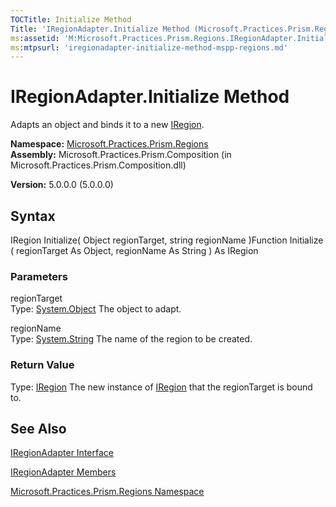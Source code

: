 ```yaml
---
TOCTitle: Initialize Method
Title: 'IRegionAdapter.Initialize Method (Microsoft.Practices.Prism.Regions)'
ms:assetid: 'M:Microsoft.Practices.Prism.Regions.IRegionAdapter.Initialize(System.Object,System.String)'
ms:mtpsurl: 'iregionadapter-initialize-method-mspp-regions.md'
---
```


# IRegionAdapter.Initialize Method

Adapts an object and binds it to a new [IRegion](https://msdn.microsoft.com/library/microsoft.practices.prism.regions.iregion).

**Namespace:** [Microsoft.Practices.Prism.Regions](https://msdn.microsoft.com/library/microsoft.practices.prism.regions)
**Assembly:** Microsoft.Practices.Prism.Composition (in Microsoft.Practices.Prism.Composition.dll)

**Version:** 5.0.0.0 (5.0.0.0)

## Syntax
IRegion Initialize( Object regionTarget, string regionName )Function Initialize ( regionTarget As Object, regionName As String ) As IRegion

### Parameters

regionTarget  
Type: [System.Object](http://msdn.microsoft.com/en-us/library/e5kfa45b)
The object to adapt.

regionName  
Type: [System.String](http://msdn.microsoft.com/en-us/library/s1wwdcbf)
The name of the region to be created.

### Return Value

Type: [IRegion](https://msdn.microsoft.com/library/microsoft.practices.prism.regions.iregion)
The new instance of [IRegion](https://msdn.microsoft.com/library/microsoft.practices.prism.regions.iregion) that the regionTarget is bound to.

## See Also
[IRegionAdapter Interface](https://msdn.microsoft.com/library/microsoft.practices.prism.regions.iregionadapter)

[IRegionAdapter Members](https://msdn.microsoft.com/allmembers.t:microsoft.practices.prism.regions.iregionadapter)

[Microsoft.Practices.Prism.Regions Namespace](https://msdn.microsoft.com/library/microsoft.practices.prism.regions)
